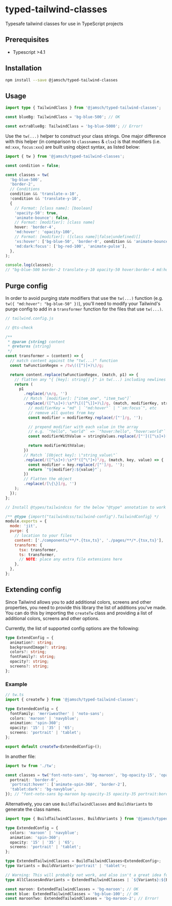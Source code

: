 # typed-tailwind-classes

Typesafe tailwind classes for use in TypeScript projects

## Prerequisites

- Typescript >4.1

## Installation

```sh
npm install --save @jamsch/typed-tailwind-classes
```

## Usage

```ts
import type { TailwindClass } from '@jamsch/typed-tailwind-classes';

const blueBg: TailwindClass = 'bg-blue-500'; // OK

const extraBlueBg: TailwindClass = 'bg-blue-5000'; // Error!
```

Use the `tw(...)` helper to construct your class strings. One major difference with this helper (in comparison to `classnames` & `clsx`) is that modifiers (i.e. `md:xxx`, `focus:xxx`) are built using object syntax, as listed below:

```ts
import { tw } from '@jamsch/typed-tailwind-classes';

const condition = false;

const classes = tw(
  'bg-blue-500',
  'border-2',
  // Conditions
  condition && 'translate-x-10',
  !condition && 'translate-y-10',
  {
    // Format: [class name]: [boolean]
    'opacity-50': true,
    'animate-bounce': false,
    // Format: [modifier]: [class name]
    hover: 'border-4',
    'md:hover': 'opacity-100',
    // Format: [modifier]: ([class name]|false|undefined)[]
    'xs:hover': ['bg-blue-50', 'border-0', condition && 'animate-bounce'],
    'md:dark:focus': ['bg-red-100', 'animate-pulse'],
  },
);

console.log(classes);
// "bg-blue-500 border-2 translate-y-10 opacity-50 hover:border-4 md:hover:opacity-100 xs:hover:bg-blue-50 xs:hover:border-0 md:dark:focus:bg-red-100 md:dark:focus:animate-pulse"
```

## Purge config

In order to avoid purging state modifiers that use the `tw(...)` function (e.g. `tw({ "md:hover": "bg-blue-50" })`), you'll need to modify your Tailwind's purge config to add in a `transformer` function for the files that use `tw(...)`.

```js
// tailwind.config.js

// @ts-check

/**
 * @param {string} content
 * @returns {string}
 */
const transformer = (content) => {
  // match content against the "tw(...)" function
  const twFunctionRegex = /tw\(([^)]+)\)/g;

  return content.replace(twFunctionRegex, (match, p1) => {
    // flatten any "{ [key]: string[] }" in tw(...) including newlines and append the object keys to each item in the array
    return (
      p1
        .replace(/\n/g, '')
        // Match `[modifier]: ["item_one", "item_two"]`
        .replace(/([^\s]+):\s*?\[([^\]]+)\]/g, (match, modifierKey, stringValues) => {
          // modifierKey = "md" | `"md:hover"` | "`sm:focus`", etc
          // remove all quotes from key
          const modifier = modifierKey.replace(/["']/g, '');

          // prepend modifier with each value in the array
          // e.g. `"hello", "world"` => `"hover:hello", "hover:world"`
          const modifierWithValue = stringValues.replace(/["']([^\s]+)["']/g, `"${modifier}:$1"`);

          return modifierWithValue;
        })
        // Match `[Object key]: \"string_value\"`
        .replace(/([^\s]+):\s*?"([^\"]+)"/g, (match, key, value) => {
          const modifier = key.replace(/["']/g, '');
          return `"${modifier}:${value}"`;
        })
        // Flatten the object
        .replace(/[\{\}]/g, '')
    );
  });
};

// Install @types/tailwindcss for the below "@type" annotation to work correctly

/** @type {import("tailwindcss/tailwind-config").TailwindConfig} */
module.exports = {
  mode: 'jit',
  purge: {
    // location to your files
    content: ['./components/**/*.{tsx,ts}', './pages/**/*.{tsx,ts}'],
    transform: {
      tsx: transformer,
      ts: transformer,
      // NOTE: place any extra file extensions here
    },
  },
};
```

## Extending config

Since Tailwind allows you to add additional colors, screens and other properties, you need to provide this library the list of additions you've made. You can do this by importing the `createTw` class and providing a list of additional colors, screens and other options.

Currently, the list of supported config options are the following:

```ts
type ExtendConfig = {
  animation?: string;
  backgroundImage?: string;
  colors?: string;
  fontFamily?: string;
  opacity?: string;  
  screens?: string;
};
```

### Example

```ts
// tw.ts
import { createTw } from '@jamsch/typed-tailwind-classes';

type ExtendedConfig = {
  fontFamily: 'merriweather' | 'noto-sans';
  colors: 'maroon' | 'navyblue';
  animation: 'spin-360';
  opacity: '15' | '35' | '65';
  screens: 'portrait' | 'tablet';
};

export default createTw<ExtendedConfig>();
```

In another file:

```ts
import tw from './tw';

const classes = tw('font-noto-sans', 'bg-maroon', 'bg-opacity-15', 'opacity-35', {
  portrait: 'border-0',
  'portrait:hover': ['animate-spin-360', 'border-2'],
  'tablet:dark': 'bg-navyblue',
}); // "font-noto-sans bg-maroon bg-opacity-15 opacity-35 portrait:border-0 portrait:hover:animate-spin-360 portrait:hover:border-2 tablet:dark:bg-navyblue"
```

Alternatively, you can use `BuildTailwindClasses` and `BuildVariants` to generate the class names.

```ts
import type { BuildTailwindClasses, BuildVariants } from '@jamsch/typed-tailwind-classes';

type ExtendedConfig = {
  colors: 'maroon' | 'navyblue';
  animation: 'spin-360';
  opacity: '15' | '35' | '65';
  screens: 'portrait' | 'tablet';
};

type ExtendedTailwindClasses = BuildTailwindClasses<ExtendedConfig>;
type Variants = BuildVariants<'portrait' | 'tablet'>;

// Warning: This will probably not work, and also isn't a great idea for performance
type AllClassesAndVariants = ExtendedTailwindClasses | `${Variants}:${ExtendedTailwindClasses}`;

const maroon: ExtendedTailwindClasses = 'bg-maroon'; // OK
const blue: ExtendedTailwindClasses = 'bg-blue-100'; // OK
const maroonTwo: ExtendedTailwindClasses = 'bg-maroon-2'; // Error!
```

